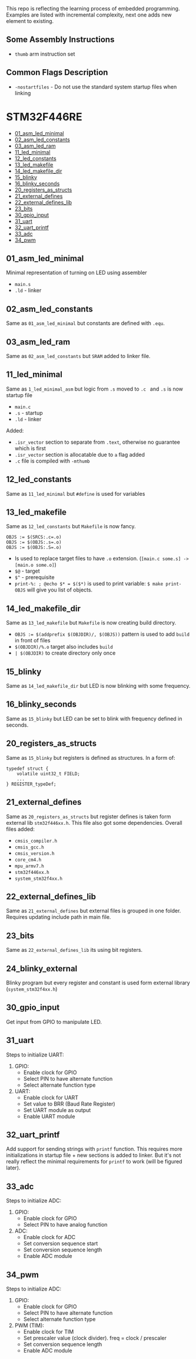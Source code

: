 This repo is reflecting the learning process of embedded programming.
Examples are listed with incremental complexity, next one adds new element to existing.

## Some Assembly Instructions
- `thumb` arm instruction set

## Common Flags Description
- `-nostartfiles` - Do not use the standard system startup files when linking


# STM32F446RE
- [01_asm_led_minimal](#01_asm_led_minimal)
- [02_asm_led_constants](#02_asm_led_constants)
- [03_asm_led_ram](#03_asm_led_ram)
- [11_led_minimal](#11_led_minimal)
- [12_led_constants](#12_led_constants)
- [13_led_makefile](#13_led_makefile)
- [14_led_makefile_dir](#14_led_makefile_dir)
- [15_blinky](#15_blinky)
- [16_blinky_seconds](#16_blinky_seconds)
- [20_registers_as_structs](#20_registers_as_structs)
- [21_external_defines](#21_external_defines)
- [22_external_defines_lib](#22_external_defines_lib)
- [23_bits](#23_bits)
- [30_gpio_input](#30_gpio_input)
- [31_uart](#31_uart)
- [32_uart_printf](#32_uart_printf)
- [33_adc](#33_adc)
- [34_pwm](#34_pwm)

## 01_asm_led_minimal
Minimal representation of turning on LED using assembler
- `main.s`
- `.ld` - linker

## 02_asm_led_constants
Same as `01_asm_led_minimal` but constants are defined with `.equ`.

## 03_asm_led_ram
Same as `02_asm_led_constants` but `SRAM` added to linker file.

## 11_led_minimal
Same as `1_led_minimal_asm` but logic from `.s` moved to `.c ` and `.s` is now startup file
- `main.c`
- `.s` - startup
- `.ld` - linker

Added:
- `.isr_vector` section to separate from `.text`, otherwise no guarantee which is first
- `.isr_vector` section is allocatable due to `a` flag added
- `.c` file is compiled with `-mthumb`
 
## 12_led_constants
Same as `11_led_minimal` but `#define` is used for variables

## 13_led_makefile
Same as `12_led_constants` but `Makefile` is now fancy.<br>
```
OBJS := $(SRCS:.c=.o)
OBJS := $(OBJS:.s=.o)
OBJS := $(OBJS:.S=.o)
```
- Is used to replace target files to have `.o` extension. (`[main.c some.s] -> [main.o some.o]`)
- `$@` - target
- `$^` - prerequisite
- `print-%: ; @echo $* = $($*)` is used to print variable: `$ make print-OBJS` will give you list of objects.

## 14_led_makefile_dir
Same as `13_led_makefile` but `Makefile` is now creating build directory.<br>
- `OBJS := $(addprefix $(OBJDIR)/, $(OBJS))` pattern is used to add `build` in front of files
- `$(OBJDIR)/%.o` target also includes `build`
- `| $(OBJDIR)` to create directory only once

## 15_blinky
Same as `14_led_makefile_dir` but LED is now blinking with some frequency.

## 16_blinky_seconds
Same as `15_blinky` but LED can be set to blink with frequency defined in seconds.

## 20_registers_as_structs
Same as `15_blinky` but registers is defined as structures. In a form of:
```
typedef struct {
    volatile uint32_t FIELD;
    ...
} REGISTER_typeDef;
```

## 21_external_defines
Same as `20_registers_as_structs` but register defines is taken form external lib `stm32f446xx.h`.
This file also got some dependencies. Overall files added:
- `cmsis_compiler.h`
- `cmsis_gcc.h`
- `cmsis_version.h`
- `core_cm4.h`
- `mpu_armv7.h`
- `stm32f446xx.h`
- `system_stm32f4xx.h`

## 22_external_defines_lib
Same as `21_external_defines` but external files is grouped in one folder. 
Requires updating include path in main file.

## 23_bits
Same as `22_external_defines_lib` its using bit registers. 

## 24_blinky_external
Blinky program but every register and constant is used form external library (`system_stm32f4xx.h`)

## 30_gpio_input
Get input from GPIO to manipulate LED.

## 31_uart
Steps to initialize UART:
1. GPIO:
   - Enable clock for GPIO
   - Select PIN to have alternate function
   - Select alternate function type
2. UART:
   - Enable clock for UART
   - Set value to BRR (Baud Rate Register)
   - Set UART module as output
   - Enable UART module
   
## 32_uart_printf
Add support for sending strings with `printf` function.
This requires more initializations in startup file + new sections is added to linker.
But it's not really reflect the minimal requirements for `printf` to work (will be figured later).

## 33_adc
Steps to initialize ADC:
1. GPIO:
   - Enable clock for GPIO
   - Select PIN to have analog function
2. ADC:
   - Enable clock for ADC
   - Set conversion sequence start
   - Set conversion sequence length
   - Enable ADC module

## 34_pwm
Steps to initialize ADC:
1. GPIO:
   - Enable clock for GPIO
   - Select PIN to have alternate function
   - Select alternate function type
2. PWM (TIM):
   - Enable clock for TIM
   - Set prescaler value (clock divider). freq = clock / prescaler
   - Set conversion sequence length
   - Enable ADC module
